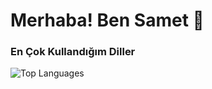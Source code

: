 # Merhaba! Ben Samet 👋



### En Çok Kullandığım Diller

![Top Languages](https://github-readme-stats.vercel.app/api/top-langs/?username=sametada&layout=compact&theme=radical)
